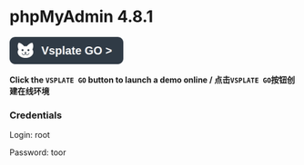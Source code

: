 # phpMyAdmin 4.8.1

<a href="https://www.vsplate.com/?github=vulnspy/phpmyadmin-4.8.1"><img alt="VSPLATE GO" src="https://raw.githubusercontent.com/vsplate/images/master/vsgo_btn.png" width="200px"></a>

**Click the `VSPLATE GO` button to launch a demo online / 点击`VSPLATE GO`按钮创建在线环境**

### Credentials
Login: root

Password: toor
